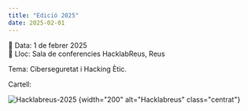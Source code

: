 ```yaml
---
title: "Edició 2025"
date: 2025-02-01
---
```


📅 Data: 1 de febrer 2025  
📍 Lloc: Sala de conferencies HacklabReus, Reus

Tema: Ciberseguretat i Hacking Ètic.  

Cartell:  

![Hacklabreus-2025](/img/cartell-hacklabreus-2025.png)
{width="200" alt="Hacklabreus" class="centrat"}